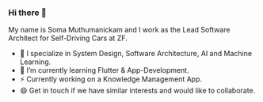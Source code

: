 ### Hi there 👋

My name is Soma Muthumanickam and I work as the Lead Software Architect for Self-Driving Cars at ZF.

- 🔭 I specialize in System Design, Software Architecture, AI and Machine Learning.
- 🌱 I’m currently learning Flutter & App-Development.
- ⚡ Currently working on a Knowledge Management App.
- 😄 Get in touch if we have similar interests and would like to collaborate.

<!--
**soma-m/soma-m** is a ✨ _special_ ✨ repository because its `README.md` (this file) appears on your GitHub profile.

Here are some ideas to get you started:

- 🔭 I’m currently working on ...
- 🌱 I’m currently learning ...
- 👯 I’m looking to collaborate on ...
- 🤔 I’m looking for help with ...
- 💬 Ask me about ...
- 📫 How to reach me: ...
- 😄 Pronouns: ...
- ⚡ Fun fact: ...

more ideas can be found here
https://www.youtube.com/watch?v=ECuqb5Tv9qI

-->

